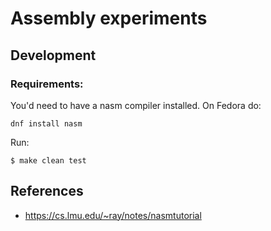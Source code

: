 # Assembly experiments

## Development

### Requirements:

You'd need to have a nasm compiler installed. On Fedora do:

```shell
dnf install nasm
```

Run:

```shell
$ make clean test
```

## References

 * https://cs.lmu.edu/~ray/notes/nasmtutorial
